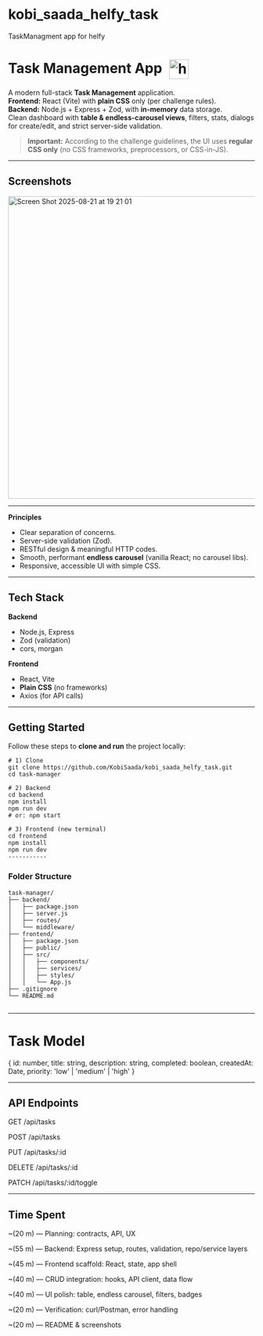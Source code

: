 # kobi_saada_helfy_task
TaskManagment app for helfy
# Task Management App <img src="https://github.com/user-attachments/assets/7c944f2b-c9df-4204-a550-3b9076b67042" alt="helfy_icon" width="40" style="vertical-align: middle; margin-left: 8px;" />

A modern full-stack **Task Management** application.  
**Frontend:** React (Vite) with **plain CSS** only (per challenge rules).  
**Backend:** Node.js + Express + Zod, with **in-memory** data storage.  
Clean dashboard with **table & endless-carousel views**, filters, stats, dialogs for create/edit, and strict server-side validation.

> **Important:** According to the challenge guidelines, the UI uses **regular CSS only** (no CSS frameworks, preprocessors, or CSS-in-JS).

---

## Screenshots

<img width="1256" height="617" alt="Screen Shot 2025-08-21 at 19 21 01" src="https://github.com/user-attachments/assets/5de6a0f4-cfc6-4a22-869f-c568b329a1a0" />

---


**Principles**
- Clear separation of concerns.
- Server-side validation (Zod).
- RESTful design & meaningful HTTP codes.
- Smooth, performant **endless carousel** (vanilla React; no carousel libs).
- Responsive, accessible UI with simple CSS.

---

## Tech Stack

**Backend**
- Node.js, Express
- Zod (validation)
- cors, morgan

**Frontend**
- React, Vite
- **Plain CSS** (no frameworks)
- Axios (for API calls)

---

## Getting Started

Follow these steps to **clone and run** the project locally:

```
# 1) Clone
git clone https://github.com/KobiSaada/kobi_saada_helfy_task.git
cd task-manager

# 2) Backend
cd backend
npm install
npm run dev     
# or: npm start

# 3) Frontend (new terminal)
cd frontend
npm install
npm run dev    
-----------
```
### Folder Structure

  ```
task-manager/
├── backend/
│   ├── package.json
│   ├── server.js
│   ├── routes/
│   └── middleware/
├── frontend/
│   ├── package.json
│   ├── public/
│   ├── src/
│   │   ├── components/
│   │   ├── services/
│   │   ├── styles/
│   │   └── App.js
├── .gitignore
└── README.md

 
```  

-----------
# Task Model


{
  id: number,
  title: string,
  description: string,
  completed: boolean,
  createdAt: Date,
  priority: 'low' | 'medium' | 'high'
}

-----------

## API Endpoints

GET /api/tasks

POST /api/tasks

PUT /api/tasks/:id

DELETE /api/tasks/:id

PATCH /api/tasks/:id/toggle

-----------

## Time Spent

~(20 m) — Planning: contracts, API, UX

~(55 m) — Backend: Express setup, routes, validation, repo/service layers

~(45 m) — Frontend scaffold: React, state, app shell

~(40 m) — CRUD integration: hooks, API client, data flow

~(40 m) — UI polish: table, endless carousel, filters, badges

~(20 m) — Verification: curl/Postman, error handling

~(20 m) — README & screenshots
